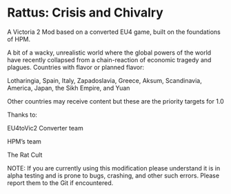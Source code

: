 # Rattus: Crisis and Chivalry
 A Victoria 2 Mod based on a converted EU4 game, built on the foundations of HPM.

A bit of a wacky, unrealistic world where the global powers of the world have recently collapsed from a chain-reaction of economic tragedy and plagues. Countries with flavor or planned flavor:

Lotharingia, Spain, Italy, Zapadoslavia, Greece, Aksum, Scandinavia, America, Japan, the Sikh Empire, and Yuan

Other countries may receive content but these are the priority targets for 1.0


Thanks to:

EU4toVic2 Converter team

HPM’s team

The Rat Cult


NOTE: If you are currently using this modification please understand it is in alpha testing and is prone to bugs, crashing, and other such errors. Please report them to the Git if encountered.
 
